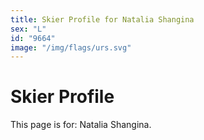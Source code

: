 ```yaml
---
title: Skier Profile for Natalia Shangina
sex: "L"
id: "9664"
image: "/img/flags/urs.svg" 
---
```


# Skier Profile

This page is for: Natalia Shangina.
    